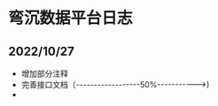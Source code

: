 # 弯沉数据平台日志

## 2022/10/27
- 增加部分注释
- 完善接口文档（------------------50%----------->)
- 
<!--stackedit_data:
eyJoaXN0b3J5IjpbLTczMDg3MjcyNSw4NDU2NzYxMDRdfQ==
-->